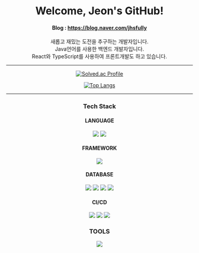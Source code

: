 <div align="center">
  
# Welcome, Jeon's GitHub!

</div>

<div align="center">

#### Blog : https://blog.naver.com/jhsfully

새롭고 재밌는 도전을 추구하는 개발자입니다.
<br>
Java언어를 사용한 백엔드 개발자입니다. 
<br>
React와 TypeScript를 사용하여 프론트개발도 하고 있습니다.

</div>

---
<div align="center">
  
[![Solved.ac Profile](http://mazassumnida.wtf/api/v2/generate_badge?boj=jhsfully)](https://solved.ac/jhsfully)

[![Top Langs](https://github-readme-stats.vercel.app/api/top-langs/?username=J-Hyeonseo&langs_count=10&theme=dark)](https://github.com/J-HyeonSeo/github-readme-stats)
</div>
<div align="center">

---
  
### Tech Stack

</div>

<h4 align="center">LANGUAGE</h4>
<div align="center">
  <img src="https://img.shields.io/badge/Java-EA7E20?style=flat&logo=openjdk&logoColor=white" />
  <img src="https://img.shields.io/badge/Python-3776AB?style=flat&logo=Python&logoColor=white"/>
</div>
<h4 align="center">FRAMEWORK</h4>
<div align="center">
  <img src="https://img.shields.io/badge/SpringBoot-6DB33F?style=flat&logo=springboot&logoColor=white" />
</div>
<h4 align="center">DATABASE</h4>
<div align="center">
  <img src="https://img.shields.io/badge/MySQL-4479A1?style=flat&logo=mysql&logoColor=white" />
  <img src="https://img.shields.io/badge/MariaDB-003545?style=flat&logo=mariadb&logoColor=white" />
  <img src="https://img.shields.io/badge/Redis-DC382D?style=flat&logo=redis&logoColor=white" />
  <img src="https://img.shields.io/badge/Elasticsearch-005571?style=flat&logo=elasticsearch&logoColor=white" />
</div>

<h4 align="center">CI/CD</h4>
<div align="center">
  <img src="https://img.shields.io/badge/Jenkins-D24939?style=flat&logo=jenkins&logoColor=white" />
  <img src="https://img.shields.io/badge/EC2-FF9900?style=flat&logo=amazonec2&logoColor=white" />
  <img src="https://img.shields.io/badge/NGINX-009639?style=flat&logo=nginx&logoColor=white" />
</div>

<h3 align="center">TOOLS</h3>
<div align="center">
  <img src="https://img.shields.io/badge/IntelliJ-0071C5?style=flat&logo=intellijidea&logoColor=white" />
</div>
